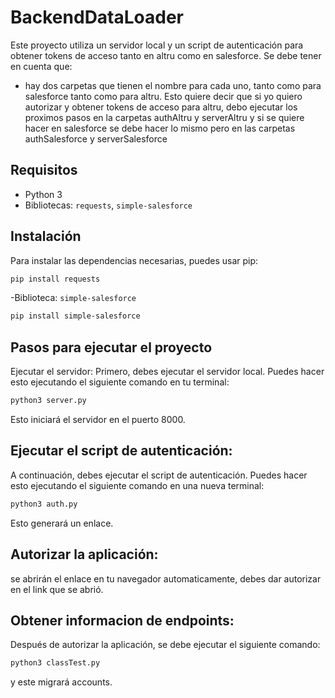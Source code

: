 # BackendDataLoader

Este proyecto utiliza un servidor local y un script de autenticación para obtener tokens de acceso tanto en altru como en salesforce. Se debe tener en cuenta que:
- hay dos carpetas que tienen el nombre para cada uno, tanto como para salesforce tanto como para altru. Esto quiere decir que si yo quiero autorizar y obtener tokens de acceso para altru, debo ejecutar los proximos pasos en la carpetas authAltru y serverAltru y si se quiere hacer en salesforce se debe hacer lo mismo pero en las carpetas authSalesforce y serverSalesforce

## Requisitos

- Python 3
- Bibliotecas: `requests`, `simple-salesforce`

## Instalación

Para instalar las dependencias necesarias, puedes usar pip:

```bash
pip install requests
```

-Biblioteca: `simple-salesforce`
```bash
pip install simple-salesforce
```
## Pasos para ejecutar el proyecto
Ejecutar el servidor: Primero, debes ejecutar el servidor local. Puedes hacer esto ejecutando el siguiente comando en tu terminal:

```bash
python3 server.py
```
Esto iniciará el servidor en el puerto 8000.

## Ejecutar el script de autenticación: 
A continuación, debes ejecutar el script de autenticación. Puedes hacer esto ejecutando el siguiente comando en una nueva terminal:
```bash
python3 auth.py
```
Esto generará un enlace.

## Autorizar la aplicación: 
se abrirán el enlace en tu navegador automaticamente, debes dar autorizar en el link que se abrió.
## Obtener informacion de endpoints: 
Después de autorizar la aplicación, se debe ejecutar el siguiente comando:
```bash
python3 classTest.py
```
y este migrará accounts.
